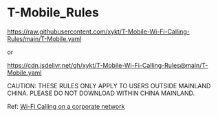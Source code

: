 # T-Mobile_Rules
https://raw.githubusercontent.com/xykt/T-Mobile-Wi-Fi-Calling-Rules/main/T-Mobile.yaml

or

https://cdn.jsdelivr.net/gh/xykt/T-Mobile-Wi-Fi-Calling-Rules@main/T-Mobile.yaml

CAUTION: THESE RULES ONLY APPLY TO USERS OUTSIDE MAINLAND CHINA. PLEASE DO NOT DOWNLOAD WITHIN CHINA MAINLAND.

Ref: [Wi-Fi Calling on a corporate network](https://www.t-mobile.com/support/coverage/wi-fi-calling-on-a-corporate-network)
